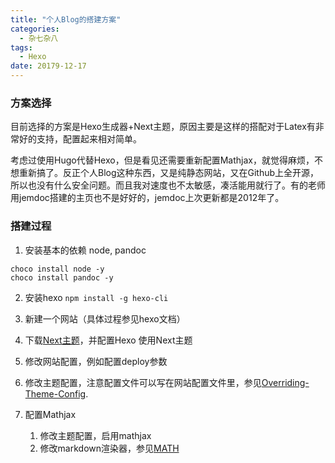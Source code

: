 ```yaml
---
title: "个人Blog的搭建方案"
categories:
  - 杂七杂八
tags:
  - Hexo
date: 20179-12-17
---
```


### 方案选择

目前选择的方案是Hexo生成器+Next主题，原因主要是这样的搭配对于Latex有非常好的支持，配置起来相对简单。

考虑过使用Hugo代替Hexo，但是看见还需要重新配置Mathjax，就觉得麻烦，不想重新搞了。反正个人Blog这种东西，又是纯静态网站，又在Github上全开源，所以也没有什么安全问题。而且我对速度也不太敏感，凑活能用就行了。有的老师用jemdoc搭建的主页也不是好好的，jemdoc上次更新都是2012年了。

### 搭建过程

1. 安装基本的依赖 node, pandoc

```
choco install node -y
choco install pandoc -y
```

2. 安装hexo `npm install -g hexo-cli `

3. 新建一个网站（具体过程参见hexo文档）
4. 下载[Next主题](https://github.com/theme-next/hexo-theme-next)，并配置Hexo 使用Next主题
5. 修改网站配置，例如配置deploy参数
6. 修改主题配置，注意配置文件可以写在网站配置文件里，参见[Overriding-Theme-Config](https://hexo.io/docs/configuration.html#Overriding-Theme-Config). 
7. 配置Mathjax
   1. 修改主题配置，启用mathjax
   2. 修改markdown渲染器，参见[MATH](https://github.com/theme-next/hexo-theme-next/blob/master/docs/MATH.md)

